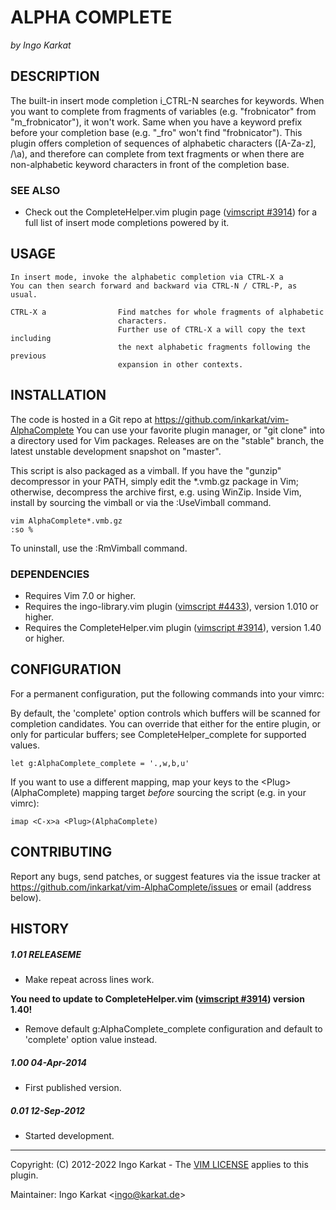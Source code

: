 ALPHA COMPLETE
===============================================================================
_by Ingo Karkat_

DESCRIPTION
------------------------------------------------------------------------------

The built-in insert mode completion i\_CTRL-N searches for keywords. When you
want to complete from fragments of variables (e.g. "frobnicator" from
"m\_frobnicator"), it won't work. Same when you have a keyword prefix before
your completion base (e.g. "\_fro" won't find "frobnicator").
This plugin offers completion of sequences of alphabetic characters ([A-Za-z],
/\\a), and therefore can complete from text fragments or when there are
non-alphabetic keyword characters in front of the completion base.

### SEE ALSO

- Check out the CompleteHelper.vim plugin page ([vimscript #3914](http://www.vim.org/scripts/script.php?script_id=3914)) for a full
  list of insert mode completions powered by it.

USAGE
------------------------------------------------------------------------------

    In insert mode, invoke the alphabetic completion via CTRL-X a
    You can then search forward and backward via CTRL-N / CTRL-P, as usual.

    CTRL-X a                Find matches for whole fragments of alphabetic
                            characters.
                            Further use of CTRL-X a will copy the text including
                            the next alphabetic fragments following the previous
                            expansion in other contexts.

INSTALLATION
------------------------------------------------------------------------------

The code is hosted in a Git repo at
    https://github.com/inkarkat/vim-AlphaComplete
You can use your favorite plugin manager, or "git clone" into a directory used
for Vim packages. Releases are on the "stable" branch, the latest unstable
development snapshot on "master".

This script is also packaged as a vimball. If you have the "gunzip"
decompressor in your PATH, simply edit the \*.vmb.gz package in Vim; otherwise,
decompress the archive first, e.g. using WinZip. Inside Vim, install by
sourcing the vimball or via the :UseVimball command.

    vim AlphaComplete*.vmb.gz
    :so %

To uninstall, use the :RmVimball command.

### DEPENDENCIES

- Requires Vim 7.0 or higher.
- Requires the ingo-library.vim plugin ([vimscript #4433](http://www.vim.org/scripts/script.php?script_id=4433)), version 1.010 or
  higher.
- Requires the CompleteHelper.vim plugin ([vimscript #3914](http://www.vim.org/scripts/script.php?script_id=3914)), version 1.40 or
  higher.

CONFIGURATION
------------------------------------------------------------------------------

For a permanent configuration, put the following commands into your vimrc:

By default, the 'complete' option controls which buffers will be scanned for
completion candidates. You can override that either for the entire plugin, or
only for particular buffers; see CompleteHelper\_complete for supported
values.

    let g:AlphaComplete_complete = '.,w,b,u'

If you want to use a different mapping, map your keys to the
&lt;Plug&gt;(AlphaComplete) mapping target _before_ sourcing the script (e.g.
in your vimrc):

    imap <C-x>a <Plug>(AlphaComplete)

CONTRIBUTING
------------------------------------------------------------------------------

Report any bugs, send patches, or suggest features via the issue tracker at
https://github.com/inkarkat/vim-AlphaComplete/issues or email (address below).

HISTORY
------------------------------------------------------------------------------

##### 1.01    RELEASEME
- Make repeat across lines work.

__You need to update to CompleteHelper.vim
  ([vimscript #3914](http://www.vim.org/scripts/script.php?script_id=3914)) version 1.40!__
- Remove default g:AlphaComplete\_complete configuration and default to
  'complete' option value instead.

##### 1.00    04-Apr-2014
- First published version.

##### 0.01    12-Sep-2012
- Started development.

------------------------------------------------------------------------------
Copyright: (C) 2012-2022 Ingo Karkat -
The [VIM LICENSE](http://vimdoc.sourceforge.net/htmldoc/uganda.html#license) applies to this plugin.

Maintainer:     Ingo Karkat &lt;ingo@karkat.de&gt;

